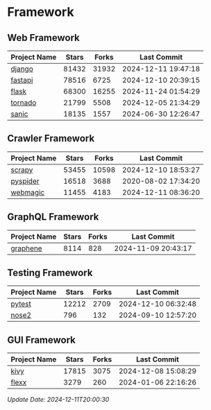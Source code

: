 # Framework

## Web Framework
| Project Name | Stars | Forks | Last Commit |
| ------------ | ----- | ----- | ----------- |
| [django](https://github.com/django/django) | 81432 | 31932 | 2024-12-11 19:47:18 |
| [fastapi](https://github.com/fastapi/fastapi) | 78516 | 6725 | 2024-12-10 20:39:15 |
| [flask](https://github.com/pallets/flask) | 68300 | 16255 | 2024-11-24 01:54:29 |
| [tornado](https://github.com/tornadoweb/tornado) | 21799 | 5508 | 2024-12-05 21:34:29 |
| [sanic](https://github.com/sanic-org/sanic) | 18135 | 1557 | 2024-06-30 12:26:47 |

## Crawler Framework
| Project Name | Stars | Forks | Last Commit |
| ------------ | ----- | ----- | ----------- |
| [scrapy](https://github.com/scrapy/scrapy) | 53455 | 10598 | 2024-12-10 18:53:27 |
| [pyspider](https://github.com/binux/pyspider) | 16518 | 3688 | 2020-08-02 17:34:20 |
| [webmagic](https://github.com/code4craft/webmagic) | 11455 | 4183 | 2024-12-11 08:36:20 |

## GraphQL Framework
| Project Name | Stars | Forks | Last Commit |
| ------------ | ----- | ----- | ----------- |
| [graphene](https://github.com/graphql-python/graphene) | 8114 | 828 | 2024-11-09 20:43:17 |

## Testing Framework
| Project Name | Stars | Forks | Last Commit |
| ------------ | ----- | ----- | ----------- |
| [pytest](https://github.com/pytest-dev/pytest) | 12212 | 2709 | 2024-12-10 06:32:48 |
| [nose2](https://github.com/nose-devs/nose2) | 796 | 132 | 2024-09-10 12:57:20 |

## GUI Framework
| Project Name | Stars | Forks | Last Commit |
| ------------ | ----- | ----- | ----------- |
| [kivy](https://github.com/kivy/kivy) | 17815 | 3075 | 2024-12-08 15:08:29 |
| [flexx](https://github.com/flexxui/flexx) | 3279 | 260 | 2024-01-06 22:16:26 |

*Update Date: 2024-12-11T20:00:30*